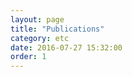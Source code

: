 ```yaml
---
layout: page
title: "Publications"
category: etc
date: 2016-07-27 15:32:00
order: 1
---
```


<script src="https://bibbase.org/show?bib=https://harrisonwl.github.io/assets/bibliography/harrison.bib&jsonp=1"></script>
